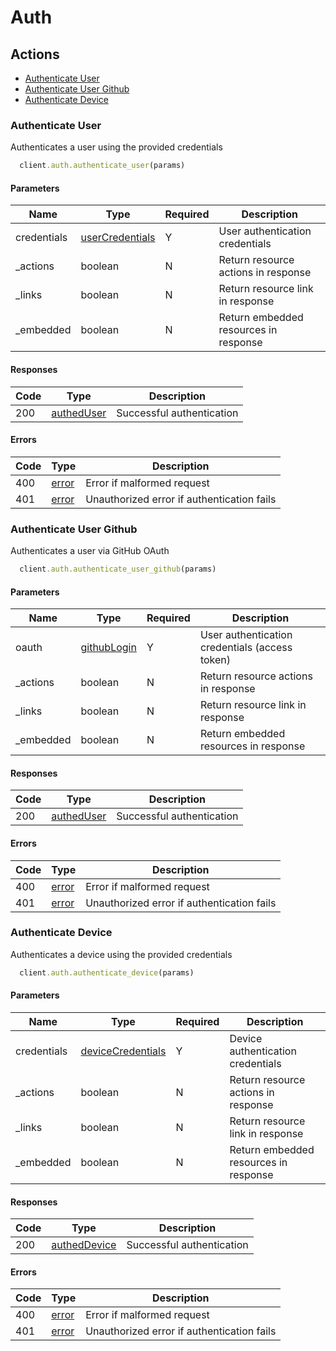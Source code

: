 # Auth

## Actions

*   [Authenticate User](#authenticate-user)
*   [Authenticate User Github](#authenticate-user-github)
*   [Authenticate Device](#authenticate-device)

### Authenticate User

Authenticates a user using the provided credentials

```ruby
  client.auth.authenticate_user(params)
```

#### Parameters

| Name | Type | Required | Description |
| ---- | ---- | -------- | ----------- |
| credentials | [userCredentials](_schemas.md#usercredentials) | Y | User authentication credentials |
| _actions | boolean | N | Return resource actions in response |
| _links | boolean | N | Return resource link in response |
| _embedded | boolean | N | Return embedded resources in response |

#### Responses

| Code | Type | Description |
| ---- | ---- | ----------- |
| 200 | [authedUser](_schemas.md#autheduser) | Successful authentication |

#### Errors

| Code | Type | Description |
| ---- | ---- | ----------- |
| 400 | [error](_schemas.md#error) | Error if malformed request |
| 401 | [error](_schemas.md#error) | Unauthorized error if authentication fails |

### Authenticate User Github

Authenticates a user via GitHub OAuth

```ruby
  client.auth.authenticate_user_github(params)
```

#### Parameters

| Name | Type | Required | Description |
| ---- | ---- | -------- | ----------- |
| oauth | [githubLogin](_schemas.md#githublogin) | Y | User authentication credentials (access token) |
| _actions | boolean | N | Return resource actions in response |
| _links | boolean | N | Return resource link in response |
| _embedded | boolean | N | Return embedded resources in response |

#### Responses

| Code | Type | Description |
| ---- | ---- | ----------- |
| 200 | [authedUser](_schemas.md#autheduser) | Successful authentication |

#### Errors

| Code | Type | Description |
| ---- | ---- | ----------- |
| 400 | [error](_schemas.md#error) | Error if malformed request |
| 401 | [error](_schemas.md#error) | Unauthorized error if authentication fails |

### Authenticate Device

Authenticates a device using the provided credentials

```ruby
  client.auth.authenticate_device(params)
```

#### Parameters

| Name | Type | Required | Description |
| ---- | ---- | -------- | ----------- |
| credentials | [deviceCredentials](_schemas.md#devicecredentials) | Y | Device authentication credentials |
| _actions | boolean | N | Return resource actions in response |
| _links | boolean | N | Return resource link in response |
| _embedded | boolean | N | Return embedded resources in response |

#### Responses

| Code | Type | Description |
| ---- | ---- | ----------- |
| 200 | [authedDevice](_schemas.md#autheddevice) | Successful authentication |

#### Errors

| Code | Type | Description |
| ---- | ---- | ----------- |
| 400 | [error](_schemas.md#error) | Error if malformed request |
| 401 | [error](_schemas.md#error) | Unauthorized error if authentication fails |
